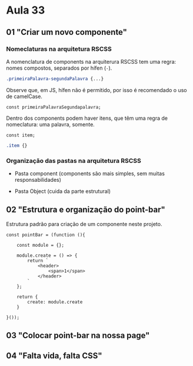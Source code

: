 # Aula 33

## 01 "Criar um novo componente"

### Nomeclaturas na arquitetura RSCSS

A nomenclatura de components na arquiterura RSCSS tem uma regra: nomes compostos, separados por hífen (`-`).

```CSS
.primeiraPalavra-segundaPalavra {...}
```

Observe que, em JS, hífen não é permitido, por isso é recomendado o uso de camelCase.

```JS
const primeiraPalavraSegundapalavra;
```

Dentro dos components podem haver itens, que têm uma regra de nomeclatura: uma palavra, somente.

```JS
const item;
```

```CSS
.item {}
```

### Organização das pastas na arquitetura RSCSS

- Pasta component (components são mais simples, sem muitas responsabilidades)

- Pasta Object (cuida da parte estrutural)

## 02 "Estrutura e organização do point-bar"

Estrutura padrão para criação de um componente neste projeto.

```JS
const pointBar = (function (){

    const module = {};

    module.create = () => {
        return `
            <header>
                <span>1</span>
            </header>
        `
    };

    return {
        create: module.create
    }

}());
```

## 03 "Colocar point-bar na nossa page"

## 04 "Falta vida, falta CSS"

